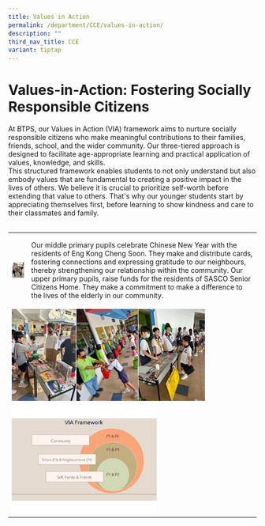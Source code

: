 ```yaml
---
title: Values in Action
permalink: /department/CCE/values-in-action/
description: ""
third_nav_title: CCE
variant: tiptap
---
```

<h1>Values-in-Action: Fostering Socially Responsible Citizens</h1><p>At BTPS, our Values in Action (VIA) framework aims to nurture socially responsible citizens who make meaningful contributions to their families, friends, school, and the wider community. Our three-tiered approach is designed to facilitate age-appropriate learning and practical application of values, knowledge, and skills. <br>This structured framework enables students to not only understand but also embody values that are fundamental to creating a positive impact in the lives of others. We believe it is crucial to prioritize self-worth before extending that value to others. That's why our younger students start by appreciating themselves first, before learning to show kindness and care to their classmates and family.<br><br></p><table><tbody><tr><th rowspan="1" colspan="2"><div class="isomer-image-wrapper"><img style="width: 100%;" height="auto" width="100%" src="/images/Students%20Activities%20Photos/via1.png"></div></th><td rowspan="1" colspan="2"><p>Our middle primary pupils celebrate Chinese New Year with the residents of Eng Kong Cheng Soon. They make and distribute cards, fostering connections and expressing gratitude to our neighbours, thereby strengthening our relationship within the community. Our upper primary pupils, raise funds for the residents of SASCO Senior Citizens Home. They make a commitment to make a difference to the lives of the elderly in our community.</p></td></tr><tr><td rowspan="1" colspan="4"><div class="isomer-image-wrapper"><img style="width: 80%;" height="auto" width="100%" src="/images/Students%20Activities%20Photos/via2.png"></div></td></tr><tr><td rowspan="1" colspan="4"><div class="isomer-image-wrapper"><img style="width: 60%;" height="auto" width="100%" src="/images/Students%20Activities%20Photos/viaframework.png"></div></td></tr></tbody></table><h3></h3><p></p>